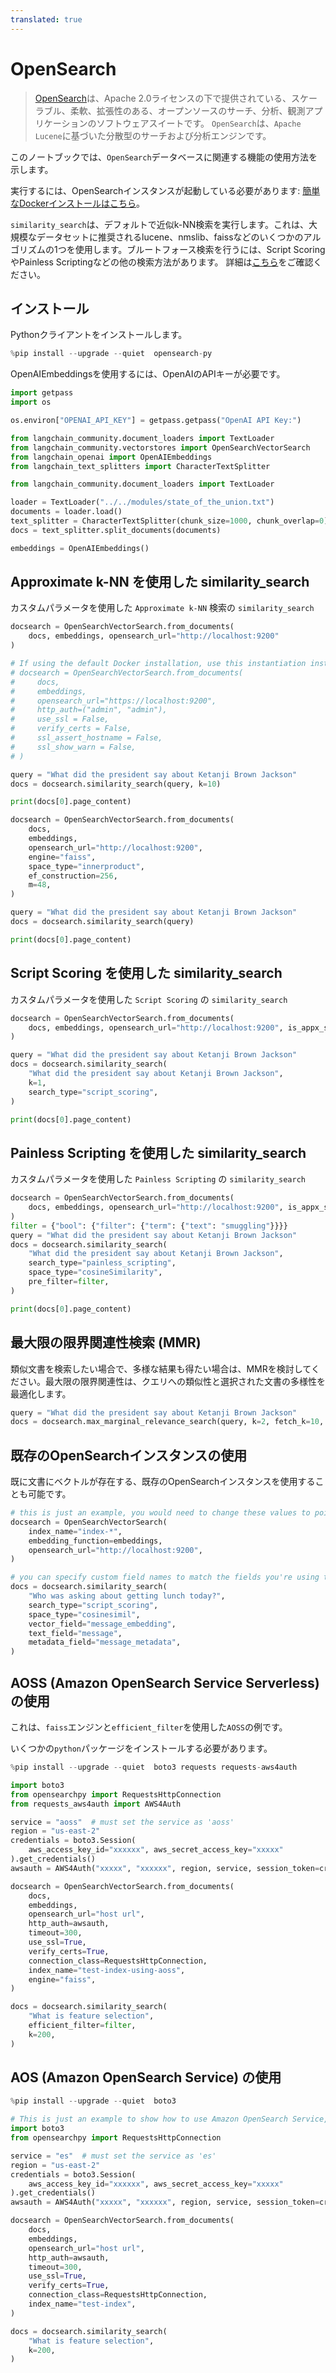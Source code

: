```yaml
---
translated: true
---
```


# OpenSearch

> [OpenSearch](https://opensearch.org/)は、Apache 2.0ライセンスの下で提供されている、スケーラブル、柔軟、拡張性のある、オープンソースのサーチ、分析、観測アプリケーションのソフトウェアスイートです。 `OpenSearch`は、`Apache Lucene`に基づいた分散型のサーチおよび分析エンジンです。

このノートブックでは、`OpenSearch`データベースに関連する機能の使用方法を示します。

実行するには、OpenSearchインスタンスが起動している必要があります: [簡単なDockerインストールはこちら](https://hub.docker.com/r/opensearchproject/opensearch)。

`similarity_search`は、デフォルトで近似k-NN検索を実行します。これは、大規模なデータセットに推奨されるlucene、nmslib、faissなどのいくつかのアルゴリズムの1つを使用します。ブルートフォース検索を行うには、Script ScoringやPainless Scriptingなどの他の検索方法があります。
詳細は[こちら](https://opensearch.org/docs/latest/search-plugins/knn/index/)をご確認ください。

## インストール

Pythonクライアントをインストールします。

```python
%pip install --upgrade --quiet  opensearch-py
```

OpenAIEmbeddingsを使用するには、OpenAIのAPIキーが必要です。

```python
import getpass
import os

os.environ["OPENAI_API_KEY"] = getpass.getpass("OpenAI API Key:")
```

```python
from langchain_community.document_loaders import TextLoader
from langchain_community.vectorstores import OpenSearchVectorSearch
from langchain_openai import OpenAIEmbeddings
from langchain_text_splitters import CharacterTextSplitter
```

```python
from langchain_community.document_loaders import TextLoader

loader = TextLoader("../../modules/state_of_the_union.txt")
documents = loader.load()
text_splitter = CharacterTextSplitter(chunk_size=1000, chunk_overlap=0)
docs = text_splitter.split_documents(documents)

embeddings = OpenAIEmbeddings()
```

## Approximate k-NN を使用した similarity_search

カスタムパラメータを使用した `Approximate k-NN` 検索の `similarity_search`

```python
docsearch = OpenSearchVectorSearch.from_documents(
    docs, embeddings, opensearch_url="http://localhost:9200"
)

# If using the default Docker installation, use this instantiation instead:
# docsearch = OpenSearchVectorSearch.from_documents(
#     docs,
#     embeddings,
#     opensearch_url="https://localhost:9200",
#     http_auth=("admin", "admin"),
#     use_ssl = False,
#     verify_certs = False,
#     ssl_assert_hostname = False,
#     ssl_show_warn = False,
# )
```

```python
query = "What did the president say about Ketanji Brown Jackson"
docs = docsearch.similarity_search(query, k=10)
```

```python
print(docs[0].page_content)
```

```python
docsearch = OpenSearchVectorSearch.from_documents(
    docs,
    embeddings,
    opensearch_url="http://localhost:9200",
    engine="faiss",
    space_type="innerproduct",
    ef_construction=256,
    m=48,
)

query = "What did the president say about Ketanji Brown Jackson"
docs = docsearch.similarity_search(query)
```

```python
print(docs[0].page_content)
```

## Script Scoring を使用した similarity_search

カスタムパラメータを使用した `Script Scoring` の `similarity_search`

```python
docsearch = OpenSearchVectorSearch.from_documents(
    docs, embeddings, opensearch_url="http://localhost:9200", is_appx_search=False
)

query = "What did the president say about Ketanji Brown Jackson"
docs = docsearch.similarity_search(
    "What did the president say about Ketanji Brown Jackson",
    k=1,
    search_type="script_scoring",
)
```

```python
print(docs[0].page_content)
```

## Painless Scripting を使用した similarity_search

カスタムパラメータを使用した `Painless Scripting` の `similarity_search`

```python
docsearch = OpenSearchVectorSearch.from_documents(
    docs, embeddings, opensearch_url="http://localhost:9200", is_appx_search=False
)
filter = {"bool": {"filter": {"term": {"text": "smuggling"}}}}
query = "What did the president say about Ketanji Brown Jackson"
docs = docsearch.similarity_search(
    "What did the president say about Ketanji Brown Jackson",
    search_type="painless_scripting",
    space_type="cosineSimilarity",
    pre_filter=filter,
)
```

```python
print(docs[0].page_content)
```

## 最大限の限界関連性検索 (MMR)

類似文書を検索したい場合で、多様な結果も得たい場合は、MMRを検討してください。最大限の限界関連性は、クエリへの類似性と選択された文書の多様性を最適化します。

```python
query = "What did the president say about Ketanji Brown Jackson"
docs = docsearch.max_marginal_relevance_search(query, k=2, fetch_k=10, lambda_param=0.5)
```

## 既存のOpenSearchインスタンスの使用

既に文書にベクトルが存在する、既存のOpenSearchインスタンスを使用することも可能です。

```python
# this is just an example, you would need to change these values to point to another opensearch instance
docsearch = OpenSearchVectorSearch(
    index_name="index-*",
    embedding_function=embeddings,
    opensearch_url="http://localhost:9200",
)

# you can specify custom field names to match the fields you're using to store your embedding, document text value, and metadata
docs = docsearch.similarity_search(
    "Who was asking about getting lunch today?",
    search_type="script_scoring",
    space_type="cosinesimil",
    vector_field="message_embedding",
    text_field="message",
    metadata_field="message_metadata",
)
```

## AOSS (Amazon OpenSearch Service Serverless) の使用

これは、`faiss`エンジンと`efficient_filter`を使用した`AOSS`の例です。

いくつかの`python`パッケージをインストールする必要があります。

```python
%pip install --upgrade --quiet  boto3 requests requests-aws4auth
```

```python
import boto3
from opensearchpy import RequestsHttpConnection
from requests_aws4auth import AWS4Auth

service = "aoss"  # must set the service as 'aoss'
region = "us-east-2"
credentials = boto3.Session(
    aws_access_key_id="xxxxxx", aws_secret_access_key="xxxxx"
).get_credentials()
awsauth = AWS4Auth("xxxxx", "xxxxxx", region, service, session_token=credentials.token)

docsearch = OpenSearchVectorSearch.from_documents(
    docs,
    embeddings,
    opensearch_url="host url",
    http_auth=awsauth,
    timeout=300,
    use_ssl=True,
    verify_certs=True,
    connection_class=RequestsHttpConnection,
    index_name="test-index-using-aoss",
    engine="faiss",
)

docs = docsearch.similarity_search(
    "What is feature selection",
    efficient_filter=filter,
    k=200,
)
```

## AOS (Amazon OpenSearch Service) の使用

```python
%pip install --upgrade --quiet  boto3
```

```python
# This is just an example to show how to use Amazon OpenSearch Service, you need to set proper values.
import boto3
from opensearchpy import RequestsHttpConnection

service = "es"  # must set the service as 'es'
region = "us-east-2"
credentials = boto3.Session(
    aws_access_key_id="xxxxxx", aws_secret_access_key="xxxxx"
).get_credentials()
awsauth = AWS4Auth("xxxxx", "xxxxxx", region, service, session_token=credentials.token)

docsearch = OpenSearchVectorSearch.from_documents(
    docs,
    embeddings,
    opensearch_url="host url",
    http_auth=awsauth,
    timeout=300,
    use_ssl=True,
    verify_certs=True,
    connection_class=RequestsHttpConnection,
    index_name="test-index",
)

docs = docsearch.similarity_search(
    "What is feature selection",
    k=200,
)
```
